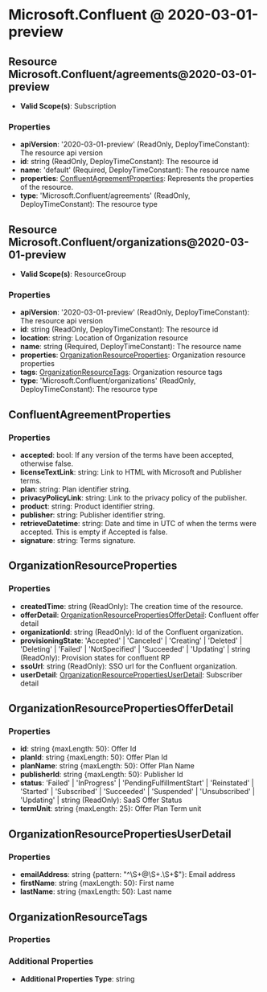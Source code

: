 # Microsoft.Confluent @ 2020-03-01-preview

## Resource Microsoft.Confluent/agreements@2020-03-01-preview
* **Valid Scope(s)**: Subscription
### Properties
* **apiVersion**: '2020-03-01-preview' (ReadOnly, DeployTimeConstant): The resource api version
* **id**: string (ReadOnly, DeployTimeConstant): The resource id
* **name**: 'default' (Required, DeployTimeConstant): The resource name
* **properties**: [ConfluentAgreementProperties](#confluentagreementproperties): Represents the properties of the resource.
* **type**: 'Microsoft.Confluent/agreements' (ReadOnly, DeployTimeConstant): The resource type

## Resource Microsoft.Confluent/organizations@2020-03-01-preview
* **Valid Scope(s)**: ResourceGroup
### Properties
* **apiVersion**: '2020-03-01-preview' (ReadOnly, DeployTimeConstant): The resource api version
* **id**: string (ReadOnly, DeployTimeConstant): The resource id
* **location**: string: Location of Organization resource
* **name**: string (Required, DeployTimeConstant): The resource name
* **properties**: [OrganizationResourceProperties](#organizationresourceproperties): Organization resource properties
* **tags**: [OrganizationResourceTags](#organizationresourcetags): Organization resource tags
* **type**: 'Microsoft.Confluent/organizations' (ReadOnly, DeployTimeConstant): The resource type

## ConfluentAgreementProperties
### Properties
* **accepted**: bool: If any version of the terms have been accepted, otherwise false.
* **licenseTextLink**: string: Link to HTML with Microsoft and Publisher terms.
* **plan**: string: Plan identifier string.
* **privacyPolicyLink**: string: Link to the privacy policy of the publisher.
* **product**: string: Product identifier string.
* **publisher**: string: Publisher identifier string.
* **retrieveDatetime**: string: Date and time in UTC of when the terms were accepted. This is empty if Accepted is false.
* **signature**: string: Terms signature.

## OrganizationResourceProperties
### Properties
* **createdTime**: string (ReadOnly): The creation time of the resource.
* **offerDetail**: [OrganizationResourcePropertiesOfferDetail](#organizationresourcepropertiesofferdetail): Confluent offer detail
* **organizationId**: string (ReadOnly): Id of the Confluent organization.
* **provisioningState**: 'Accepted' | 'Canceled' | 'Creating' | 'Deleted' | 'Deleting' | 'Failed' | 'NotSpecified' | 'Succeeded' | 'Updating' | string (ReadOnly): Provision states for confluent RP
* **ssoUrl**: string (ReadOnly): SSO url for the Confluent organization.
* **userDetail**: [OrganizationResourcePropertiesUserDetail](#organizationresourcepropertiesuserdetail): Subscriber detail

## OrganizationResourcePropertiesOfferDetail
### Properties
* **id**: string {maxLength: 50}: Offer Id
* **planId**: string {maxLength: 50}: Offer Plan Id
* **planName**: string {maxLength: 50}: Offer Plan Name
* **publisherId**: string {maxLength: 50}: Publisher Id
* **status**: 'Failed' | 'InProgress' | 'PendingFulfillmentStart' | 'Reinstated' | 'Started' | 'Subscribed' | 'Succeeded' | 'Suspended' | 'Unsubscribed' | 'Updating' | string (ReadOnly): SaaS Offer Status
* **termUnit**: string {maxLength: 25}: Offer Plan Term unit

## OrganizationResourcePropertiesUserDetail
### Properties
* **emailAddress**: string {pattern: "^\S+@\S+\.\S+$"}: Email address
* **firstName**: string {maxLength: 50}: First name
* **lastName**: string {maxLength: 50}: Last name

## OrganizationResourceTags
### Properties
### Additional Properties
* **Additional Properties Type**: string

